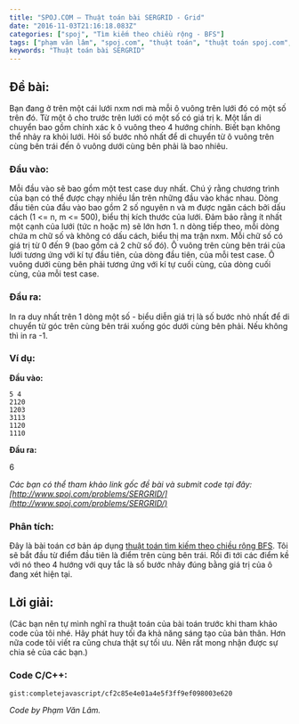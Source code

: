 ```yaml
---
title: "SPOJ.COM – Thuật toán bài SERGRID - Grid"
date: "2016-11-03T21:16:18.083Z"
categories: ["spoj", "Tìm kiếm theo chiều rộng - BFS"]
tags: ["phạm văn lâm", "spoj.com", "thuật toán", "thuật toán spoj.com", "tìm kiếm theo chiều rộng bfs"]
keywords: "Thuật toán bài SERGRID"
---
```


## Đề bài:

Bạn đang ở trên một cái lưới nxm nơi mà mỗi ô vuông trên lưới đó có một số trên đó. Từ một ô cho trước trên lưới có một số có giá trị k. Một lần di chuyển bao gồm chính xác k ô vuông theo 4 hướng chính. Biết bạn không thể nhảy ra khỏi lưới. Hỏi số bước nhỏ nhất để di chuyển từ ô vuông trên cùng bên trái đến ô vuông dưới cùng bên phải là bao nhiêu.

### Đầu vào:

Mỗi đầu vào sẽ bao gồm một test case duy nhất. Chú ý rằng chương trình của bạn có thể được chạy nhiều lần trên những đầu vào khác nhau. Dòng đầu tiên của đầu vào bao gồm 2 số nguyên n và m được ngăn cách bởi dấu cách (1 <= n, m <= 500), biểu thị kích thước của lưới. Đảm bảo rằng ít nhất một cạnh của lưới (tức n hoặc m) sẽ lớn hơn 1\. n dòng tiếp theo, mỗi dòng chứa m chữ số và không có dấu cách, biểu thị ma trận nxm. Mỗi chữ số có giá trị từ 0 đến 9 (bao gồm cả 2 chữ số đó). Ô vuông trên cùng bên trái của lưới tương ứng với kí tự đầu tiên, của dòng đầu tiên, của mỗi test case. Ô vuông dưới cùng bên phải tương ứng với kí tự cuối cùng, của dòng cuối cùng, của mỗi test case.

### Đầu ra:

In ra duy nhất trên 1 dòng một số - biểu diễn giá trị là số bước nhỏ nhất để di chuyển từ góc trên cùng bên trái xuống góc dưới cùng bên phải. Nếu không thì in ra -1.

### Ví dụ:

**Đầu vào:**

```
5 4 
2120 
1203 
3113 
1120 
1110
```

**Đầu ra:**

6

_Các bạn có thể tham khảo link gốc đề bài và submit code tại đây: [http://www.spoj.com/problems/SERGRID/](http://www.spoj.com/problems/SERGRID/)_

### Phân tích:

Đây là bài toán cơ bản áp dụng [thuật toán tìm kiếm theo chiều rộng BFS](/category/tim-kiem-theo-chieu-rong-bfs/). Tôi sẽ bắt đầu từ điểm đầu tiên là điểm trên cùng bên trái. Rồi đi tới các điểm kề với nó theo 4 hướng với quy tắc là số bước nhảy đúng bằng giá trị của ô đang xét hiện tại.

## Lời giải:

(Các bạn nên tự mình nghĩ ra thuật toán của bài toán trước khi tham khảo code của tôi nhé. Hãy phát huy tối đa khả năng sáng tạo của bản thân. Hơn nữa code tôi viết ra cũng chưa thật sự tối ưu. Nên rất mong nhận được sự chia sẻ của các bạn.)

### **Code C/C++:**

`gist:completejavascript/cf2c85e4e01a4e5f3ff9ef098003e620`

_Code by Phạm Văn Lâm._
